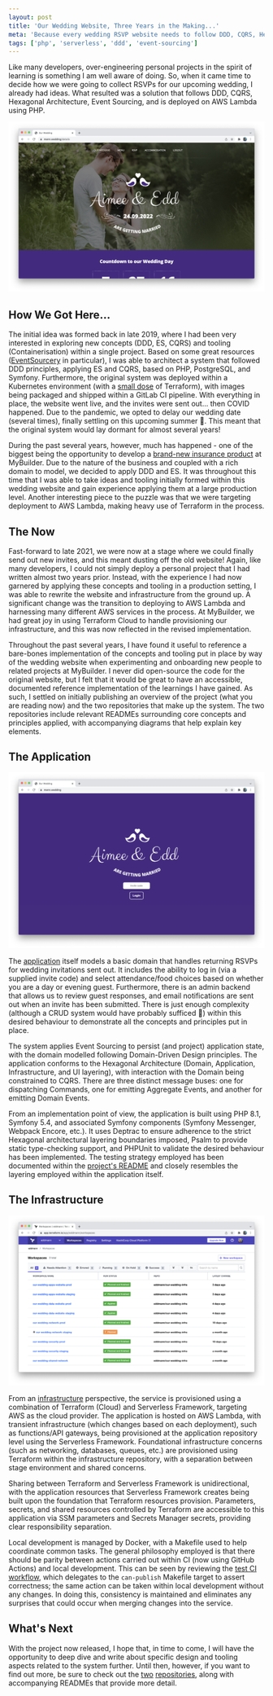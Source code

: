 ```yaml
---
layout: post
title: 'Our Wedding Website, Three Years in the Making...'
meta: 'Because every wedding RSVP website needs to follow DDD, CQRS, Hexagonal Architecture, Event Sourcing, and be deployed on AWS Lambda.'
tags: ['php', 'serverless', 'ddd', 'event-sourcing']
---
```


Like many developers, over-engineering personal projects in the spirit of learning is something I am well aware of doing.
So, when it came time to decide how we were going to collect RSVPs for our upcoming wedding, I already had ideas.
What resulted was a solution that follows DDD, CQRS, Hexagonal Architecture, Event Sourcing, and is deployed on AWS Lambda using PHP.

<!--more-->

![](our-wedding-website-1.png)

## How We Got Here...

The initial idea was formed back in late 2019, where I had been very interested in exploring new concepts (DDD, ES, CQRS) and tooling (Containerisation) within a single project.
Based on some great resources ([EventSourcery](https://eventsourcery.com/) in particular), I was able to architect a system that followed DDD principles, applying ES and CQRS, based on PHP, PostgreSQL, and Symfony.
Furthermore, the original system was deployed within a Kubernetes environment (with a [small dose](https://github.com/eddmann/aws-k8s-cluster-terraform) of Terraform), with images being packaged and shipped within a GitLab CI pipeline.
With everything in place, the website went live, and the invites were sent out... then COVID happened.
Due to the pandemic, we opted to delay our wedding date (several times), finally settling on this upcoming summer 🤞.
This meant that the original system would lay dormant for almost several years!

During the past several years, however, much has happened - one of the biggest being the opportunity to develop a [brand-new insurance product](https://mybuilder-plus.com/) at MyBuilder.
Due to the nature of the business and coupled with a rich domain to model, we decided to apply DDD and ES.
It was throughout this time that I was able to take ideas and tooling initially formed within this wedding website and gain experience applying them at a large production level.
Another interesting piece to the puzzle was that we were targeting deployment to AWS Lambda, making heavy use of Terraform in the process.

## The Now

Fast-forward to late 2021, we were now at a stage where we could finally send out new invites, and this meant dusting off the old website!
Again, like many developers, I could not simply deploy a personal project that I had written almost two years prior.
Instead, with the experience I had now garnered by applying these concepts and tooling in a production setting, I was able to rewrite the website and infrastructure from the ground up.
A significant change was the transition to deploying to AWS Lambda and harnessing many different AWS services in the process.
At MyBuilder, we had great joy in using Terraform Cloud to handle provisioning our infrastructure, and this was now reflected in the revised implementation.

Throughout the past several years, I have found it useful to reference a bare-bones implementation of the concepts and tooling put in place by way of the wedding website when experimenting and onboarding new people to related projects at MyBuilder.
I never did open-source the code for the original website, but I felt that it would be great to have an accessible, documented reference implementation of the learnings I have gained.
As such, I settled on initially publishing an overview of the project (what you are reading now) and the two repositories that make up the system.
The two repositories include relevant READMEs surrounding core concepts and principles applied, with accompanying diagrams that help explain key elements.

## The Application

[![](our-wedding-website-2.png)](https://github.com/eddmann/our-wedding-website)

The [application](https://github.com/eddmann/our-wedding-website) itself models a basic domain that handles returning RSVPs for wedding invitations sent out.
It includes the ability to log in (via a supplied invite code) and select attendance/food choices based on whether you are a day or evening guest.
Furthermore, there is an admin backend that allows us to review guest responses, and email notifications are sent out when an invite has been submitted.
There is just enough complexity (although a CRUD system would have probably sufficed 😬) within this desired behaviour to demonstrate all the concepts and principles put in place.

The system applies Event Sourcing to persist (and project) application state, with the domain modelled following Domain-Driven Design principles.
The application conforms to the Hexagonal Architecture (Domain, Application, Infrastructure, and UI layering), with interaction with the Domain being constrained to CQRS.
There are three distinct message buses: one for dispatching Commands, one for emitting Aggregate Events, and another for emitting Domain Events.

From an implementation point of view, the application is built using PHP 8.1, Symfony 5.4, and associated Symfony components (Symfony Messenger, Webpack Encore, etc.).
It uses Deptrac to ensure adherence to the strict Hexagonal architectural layering boundaries imposed, Psalm to provide static type-checking support, and PHPUnit to validate the desired behaviour has been implemented.
The testing strategy employed has been documented within the [project's README](https://github.com/eddmann/our-wedding-website#testing) and closely resembles the layering employed within the application itself.

## The Infrastructure

[![](our-wedding-infra.png)](https://github.com/eddmann/our-wedding-infra)

From an [infrastructure](https://github.com/eddmann/our-wedding-infra) perspective, the service is provisioned using a combination of Terraform (Cloud) and Serverless Framework, targeting AWS as the cloud provider.
The application is hosted on AWS Lambda, with transient infrastructure (which changes based on each deployment), such as functions/API gateways, being provisioned at the application repository level using the Serverless Framework.
Foundational infrastructure concerns (such as networking, databases, queues, etc.) are provisioned using Terraform within the infrastructure repository, with a separation between stage environment and shared concerns.

Sharing between Terraform and Serverless Framework is unidirectional, with the application resources that Serverless Framework creates being built upon the foundation that Terraform resources provision.
Parameters, secrets, and shared resources controlled by Terraform are accessible to this application via SSM parameters and Secrets Manager secrets, providing clear responsibility separation.

Local development is managed by Docker, with a Makefile used to help coordinate common tasks.
The general philosophy employed is that there should be parity between actions carried out within CI (now using GitHub Actions) and local development.
This can be seen by reviewing the [test CI workflow](https://github.com/eddmann/our-wedding-website/blob/main/.github/workflows/test.yml), which delegates to the `can-publish` Makefile target to assert correctness; the same action can be taken within local development without any changes.
In doing this, consistency is maintained and eliminates any surprises that could occur when merging changes into the service.

## What's Next

With the project now released, I hope that, in time to come, I will have the opportunity to deep dive and write about specific design and tooling aspects related to the system further.
Until then, however, if you want to find out more, be sure to check out the [two](https://github.com/eddmann/our-wedding-website) [repositories](https://github.com/eddmann/our-wedding-infra), along with accompanying READMEs that provide more detail.
